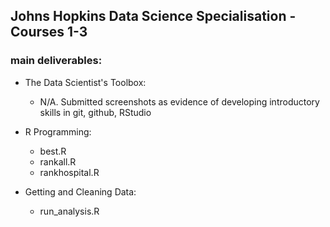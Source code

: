 ## Johns Hopkins Data Science Specialisation - Courses 1-3
### main deliverables:
- The Data Scientist's Toolbox:
  - N/A. Submitted screenshots as evidence of developing introductory skills in git, github, RStudio

- R Programming:
  - best.R
  - rankall.R
  - rankhospital.R

- Getting and Cleaning Data:
  - run_analysis.R
